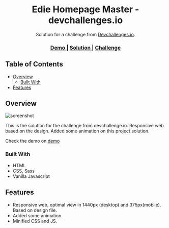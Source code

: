 <!-- Please update value in the {}  -->

<h1 align="center">Edie Homepage Master - devchallenges.io</h1>

<div align="center">
   Solution for a challenge from  <a href="http://devchallenges.io" target="_blank">Devchallenges.io</a>.
</div>

<div align="center">
  <h3>
    <a href="https://{your-demo-link.your-domain}">
      Demo
    </a>
    <span> | </span>
    <a href="https://{your-url-to-the-solution}">
      Solution
    </a>
    <span> | </span>
    <a href="https://devchallenges.io/challenges/xobQBuf8zWWmiYMIAZe0">
      Challenge
    </a>
  </h3>
</div>

<!-- TABLE OF CONTENTS -->

## Table of Contents

- [Overview](#overview)
  - [Built With](#built-with)
- [Features](#features)

<!-- OVERVIEW -->

## Overview

![screenshot](https://user-images.githubusercontent.com/16707738/92399059-5716eb00-f132-11ea-8b14-bcacdc8ec97b.png)

This is the solution for the challenge from devchallenge.io. Responsive web based on the design. Added some animation on this project solution.

Check the demo on [demo](https://)

### Built With

<!-- This section should list any major frameworks that you built your project using. Here are a few examples.-->

- HTML
- CSS, Sass
- Vanilla Javascript

## Features

<!-- List the features of your application or follow the template. Don't share the figma file here :) -->

- Responsive web, optimal view in 1440px (desktop) and 375px(mobile). Based on design file.
- Added some animation.
- Minified CSS and JS.
